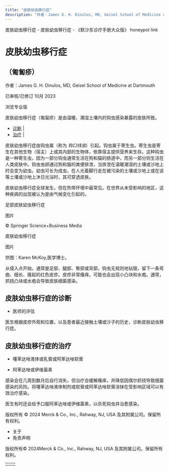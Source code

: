 ```yaml
---
title: "皮肤幼虫移行症"
description: "作者：James G. H. Dinulos, MD, Geisel School of Medicine at Dartmouth"
---
```


﻿皮肤幼虫移行症 \- 皮肤幼虫移行症 \- 《默沙东诊疗手册大众版》 honeypot link

# 皮肤幼虫移行症

## （匍匐疹）

作者：James G. H. Dinulos, MD, Geisel School of Medicine at Dartmouth

已审核/已修订 10月 2023

浏览专业版

皮肤幼虫移行症（匍匐疹）是由温暖、潮湿土壤内的钩虫感染暴露的皮肤所致。

- [诊断](#诊断_v17430274_zh) \|
- [治疗](#治疗_v17430280_zh) \|

皮肤幼虫移行症由钩虫属（称为 _钩口线虫_）引起。钩虫属于寄生虫。寄生虫是寄生在其他生物（宿主）上或其内部的生物体，依靠宿主提供营养来生存。这种钩虫是一种寄生虫，因为一部分钩虫通常生活在狗和猫的肠道中，而另一部分则生活在人类皮肤中。钩虫虫卵通过狗和猫的粪便排泄，当排泄在温暖潮湿的土壤或沙地上时会变为幼虫。幼虫可长为成虫，在人光着脚行走在被污染的土壤或沙地上或在该等土壤或沙地上沐日光浴时，其可穿透皮肤。

皮肤幼虫移行症全球发生，但在热带环境中最常见。在世界从未受影响的地区，这种疾病的出现被认为是由气候变化引起的。

足部皮肤幼虫移行症



图片

© Springer Science+Business Media

皮肤幼虫移行症



图片

供图：Karen McKoy,医学博士。

从侵入点开始，通常是足部、腿部、臀部或背部，钩虫无规则地钻隧，留下一条弯曲、细长、隆起的红色皮疹。皮疹非常瘙痒。可能也会出现小凸块和水疱。通常，抓挠凸块或水疱会导致皮肤细菌感染。

## 皮肤幼虫移行症的诊断

- 医师的评估


医生根据皮疹外观和位置，以及患者最近接触土壤或沙子的历史，诊断皮肤幼虫移行症。

## 皮肤幼虫移行症的治疗

- 噻苯达唑液体或乳膏或阿苯达唑软膏

- 阿苯达唑或伊维菌素


感染会在几周到数月后自行消失，但治疗会缓解瘙痒，并降低因偶尔抓挠导致细菌感染的风险。将噻苯达唑液体制剂或软膏或阿苯达唑软膏涂抹在受影响区域可以有效治疗感染。

医生有时还会给予口服阿苯达唑或伊维菌素，以杀死钩虫并治愈感染。



版权所有 © 2024
Merck & Co., Inc., Rahway, NJ, USA 及其附属公司。保留所有权利。

- 关于
- 免责声明

版权所有© 2024Merck & Co., Inc., Rahway, NJ, USA 及其附属公司。保留所有权利。

|     |     |
| --- | --- |
|  |  |